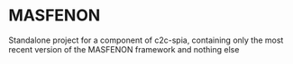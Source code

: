 # MASFENON
Standalone project for a component of c2c-spia, containing only the most recent version of the MASFENON framework and nothing else
